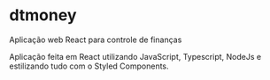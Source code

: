 # dtmoney
 
Aplicação web React para controle de finanças

Aplicação feita em React utilizando JavaScript, Typescript, NodeJs e estilizando tudo com o Styled Components.


